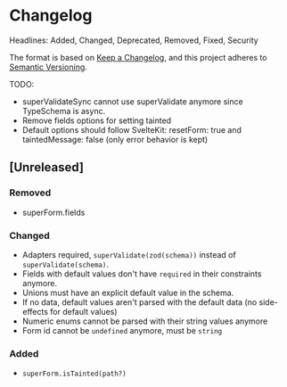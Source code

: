 # Changelog

Headlines: Added, Changed, Deprecated, Removed, Fixed, Security

The format is based on [Keep a Changelog](https://keepachangelog.com/en/1.0.0/),
and this project adheres to [Semantic Versioning](https://semver.org/spec/v2.0.0.html).

TODO:

- superValidateSync cannot use superValidate anymore since TypeSchema is async.
- Remove fields options for setting tainted
- Default options should follow SvelteKit: resetForm: true and taintedMessage: false (only error behavior is kept)

## [Unreleased]

### Removed

- superForm.fields

### Changed

- Adapters required, `superValidate(zod(schema))` instead of `superValidate(schema)`.
- Fields with default values don't have `required` in their constraints anymore.
- Unions must have an explicit default value in the schema.
- If no data, default values aren't parsed with the default data (no side-effects for default values)
- Numeric enums cannot be parsed with their string values anymore
- Form id cannot be `undefined` anymore, must be `string`

### Added

- `superForm.isTainted(path?)`
